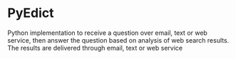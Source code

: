 # PyEdict
Python implementation to receive a question over email, text or web service, then answer the question based on analysis of web search results.  The results are delivered through email, text or web service
